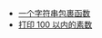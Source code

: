 - [一个字符串包裹函数](/algorithm/a-word-wrap-functionality.md)
- [打印 100 以内的素数](/algorithm/prime-numbers-from-1-to-100.md)